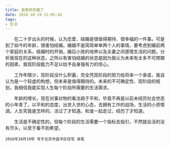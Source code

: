```yaml
---
title: 我竟然恐婚了
date: 2016-10-19 11:05:16
tags:
- 生活
---
```


　　在二十岁出头的时候，认为恋爱、结婚是很值得期待、很幸福的一件事。可是到了如今的年龄，很害怕结婚。婚姻不是简简单单两个人的事情，要考虑到婚前两个家庭的关系，结婚时的开销，婚后小孩的培养以及夫妻之间感情生活的问题。分析我现在的这种状态，之所以有害怕结婚的状态是因为我认为未来有太多不可预期的因素，我现阶段能力不足以给予自身强有力的信心。

<!-- more -->
　　工作年限少，现阶段没什么积蓄，完全凭现阶段的努力给将来一个承诺，我自认为是一个较虚的构想，但未来是值得期待的。未来的不可确定性、现阶段的规划，我相信我能实现人生每个阶段所需要的生活需求。

　　年龄的增长，现在对事对物的看法趋于平和，毕竟不再是以前未经历社会世态的小年青了。以平和的态度，出世入世的心态，去拥有工作的战场，生活的小资情调。人生究竟是怎样的，活过了才知道。和谁一起走过，经历了才知道。

　　生活是不确定性的，但每个阶段的生活需要一个指标去指引，不然就会活的没有尽头，以至于看不到希望。

`2016年10月19号 写于北京市昌平区住宅 亲笔`
　　
　　
　　


